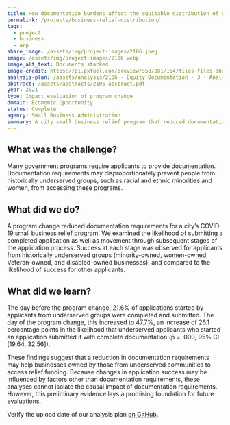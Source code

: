 ```yaml
---
title: How documentation burdens affect the equitable distribution of small business relief funding
permalink: /projects/business-relief-distribution/
tags: 
  - project
  - business
  - arp
share_image: /assets/img/project-images/2106.jpeg
image: /assets/img/project-images/2106.webp
image_alt_text: Documents stacked
image-credit: https://p1.pxfuel.com/preview/350/281/154/files-files-shelf-paper-office-planning-write.webp 
analysis-plan: /assets/analysis/2106 - Equity Documentation - 3 - Analysis Plan.pdf
abstract: /assets/abstracts/2106-abstract.pdf
year: 2021
type: Impact evaluation of program change
domain: Economic Opportunity
status: Complete
agency: Small Business Administration
summary: A city small business relief program that reduced documentation requirements subsequently received a higher share of completed applications from historically underserved businesses
---
```


## What was the challenge? 
Many government programs require applicants to provide documentation. Documentation requirements may disproportionately prevent people from historically underserved groups, such as racial and ethnic minorities and women, from accessing these programs. 

## What did we do? 
A program change reduced documentation requirements for a city’s COVID-19 small business relief program. We examined the likelihood of submitting a completed application as well as movement through subsequent stages of the application process. Success at each stage was observed for applicants from historically underserved groups (minority-owned, women-owned, Veteran-owned, and disabled-owned businesses), and compared to the likelihood of success for other applicants.

## What did we learn? 
The day before the program change, 21.6% of applications started by applicants from underserved groups were completed and submitted. The day of the program change, this increased to 47.7%, an increase of 26.1 percentage points in the likelihood that underserved applicants who started an application submitted it with complete documentation (p = .000, 95% CI [19.64, 32.56]). 

These findings suggest that a reduction in documentation requirements may help businesses owned by those from underserved communities to access relief funding. Because changes in application success may be influenced by factors other than documentation requirements, these analyses cannot isolate the causal impact of documentation requirements. However, this preliminary evidence lays a promising foundation for future evaluations. 

Verify the upload date of our analysis plan <a class="usa-link usa-link--external" href="https://github.com/gsa-oes/office-of-evaluation-sciences/commits/master/assets/analysis/2106 - Equity Documentation - 3 - Analysis Plan.pdf">on GitHub</a>.
